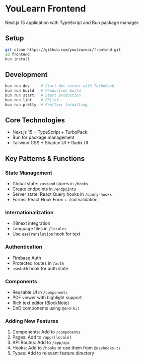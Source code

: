# YouLearn Frontend 

Next.js 15 application with TypeScript and Bun package manager.

## Setup

```bash
git clone https://github.com/youlearnai/frontend.git
cd frontend
bun install
```

## Development

```bash
bun run dev     # Start dev server with TurboPack
bun run build   # Production build
bun run start   # Start production
bun run lint    # ESLint
bun run pretty  # Prettier formatting
```

## Core Technologies

- Next.js 15 + TypeScript + TurboPack
- Bun for package management
- Tailwind CSS + Shadcn UI + Radix UI

## Key Patterns & Functions

### State Management
- Global state: `zustand` stores in `/hooks`
- Create endpoints in `/endpoints`
- Server state: React Query hooks in `/query-hooks`
- Forms: React Hook Form + Zod validation

### Internationalization
- i18next integration
- Language files in `/locales`
- Use `useTranslation` hook for text

### Authentication
- Firebase Auth
- Protected routes in `/auth`
- `useAuth` hook for auth state

### Components
- Reusable UI in `/components`
- PDF viewer with highlight support
- Rich text editor (BlockNote)
- DnD components using `@dnd-kit`

### Adding New Features
1. Components: Add to `/components`
2. Pages: Add to `/app/[locale]`
3. API Routes: Add to `/app/api`
4. Hooks: Add to `/hooks` or use them from `@usehooks-ts`
5. Types: Add to relevant feature directory

